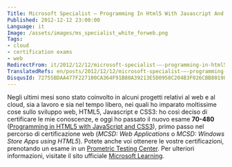 ```yaml
---
Title: Microsoft Specialist – Programming In Html5 With Javascript And Css3
Published: 2012-12-12 23:00:00
Language: it
Image: /assets/images/ms_specialist_white_forweb.png
Tags:
- cloud
- certification exams
- web
RedirectFrom: it/2012/12/12/microsoft-specialist-–-programming-in-html5-with-javascript-and-css3.aspx
TranslatedRefs: en/posts/2012/12/12/microsoft-specialist-–-programming-in-html5-with-javascript-and-css3.md
DisqusId: 72755BDAA477F227100CA364F91B80A39213E5D0958C204B3F026CBB80198098
---
```

Negli ultimi mesi sono stato coinvolto in alcuni progetti relativi al web e al cloud, sia a lavoro e sia nel tempo libero, nei quali ho imparato moltissime cose sullo sviluppo web, HTML5, Javascript e CSS3: ho così deciso di certificare le mie conoscenze, e oggi ho passato il nuovo esame **70-480** (<a href="http://www.microsoft.com/learning/en/us/exam.aspx?id=70-480" target="_blank">Programming in HTML5 with JavaScript and CSS3</a>), primo passo nel percorso di certificazione web (*MCSD: Web Applications*  o *MCSD: Windows Store Apps using HTML5*). Potete anche voi ottenere le vostre certificazioni, prenotando un esame in un <a href="https://www.prometric.com/en-us/Pages/home.aspx" target="_blank">Prometric Testing Center</a>. Per ulteriori informazioni, visitate il sito ufficiale <a href="https://www.microsoft.com/learning/en/us/default.aspx" target="_blank">Microsoft Learning</a>.